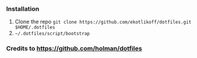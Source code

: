 ### Installation

1. Clone the repo `git clone https://github.com/ekotlikoff/dotfiles.git $HOME/.dotfiles`
1. `~/.dotfiles/script/bootstrap`

### Credits to https://github.com/holman/dotfiles
